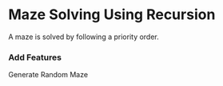 # Maze Solving Using Recursion

A maze is solved by following a priority order.
### Add Features
Generate Random Maze
